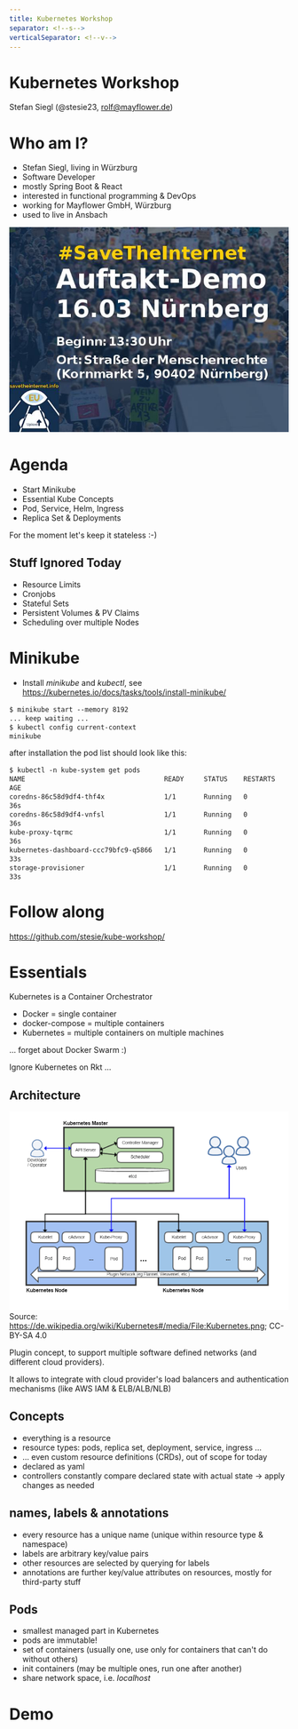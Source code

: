 ```yaml
---
title: Kubernetes Workshop
separator: <!--s-->
verticalSeparator: <!--v-->
---
```


# Kubernetes Workshop

Stefan Siegl (@stesie23, <rolf@mayflower.de>)

<!--s-->

# Who am I?

* Stefan Siegl, living in Würzburg
* Software Developer
* mostly Spring Boot & React
* interested in functional programming & DevOps
* working for Mayflower GmbH, Würzburg
* used to live in Ansbach

<!--s-->

![Save Your Internet in Nuremberg, 2019-03-16 13:30](assets/syi_nuremberg.jpg)

<!--s-->

# Agenda

* Start Minikube
* Essential Kube Concepts
* Pod, Service, Helm, Ingress
* Replica Set & Deployments

For the moment let's keep it stateless :-)

<!--v-->

## Stuff Ignored Today

* Resource Limits
* Cronjobs
* Stateful Sets
* Persistent Volumes & PV Claims
* Scheduling over multiple Nodes

<!--s-->

# Minikube

* Install *minikube* and *kubectl*, see https://kubernetes.io/docs/tasks/tools/install-minikube/

```
$ minikube start --memory 8192
... keep waiting ...
$ kubectl config current-context
minikube
```

<!--v-->

after installation the pod list should look like this:

```
$ kubectl -n kube-system get pods
NAME                                   READY     STATUS    RESTARTS   AGE
coredns-86c58d9df4-thf4x               1/1       Running   0          36s
coredns-86c58d9df4-vnfsl               1/1       Running   0          36s
kube-proxy-tqrmc                       1/1       Running   0          36s
kubernetes-dashboard-ccc79bfc9-q5866   1/1       Running   0          33s
storage-provisioner                    1/1       Running   0          33s
```

<!--v-->

# Follow along

https://github.com/stesie/kube-workshop/

<!--s-->

# Essentials

Kubernetes is a Container Orchestrator

* Docker = single container
* docker-compose = multiple containers
* Kubernetes = multiple containers on multiple machines

... forget about Docker Swarm :)

Ignore Kubernetes on Rkt ...

<!--v-->

## Architecture

![Kubernetes Overview](./assets/architecture.png)
Source: https://de.wikipedia.org/wiki/Kubernetes#/media/File:Kubernetes.png; CC-BY-SA 4.0

<!--v-->

Plugin concept, to support multiple software defined networks (and different cloud providers).

It allows to integrate with cloud provider's load balancers and authentication mechanisms (like AWS IAM & ELB/ALB/NLB)

<!--v-->

## Concepts

* everything is a resource
* resource types: pods, replica set, deployment, service, ingress ...
* ... even custom resource definitions (CRDs), out of scope for today
* declared as yaml
* controllers constantly compare declared state with actual state -> apply changes as needed

<!--v-->

## names, labels & annotations

* every resource has a unique name (unique within resource type & namespace)
* labels are arbitrary key/value pairs
* other resources are selected by querying for labels
* annotations are further key/value attributes on resources, mostly for third-party stuff

<!--v-->

## Pods

* smallest managed part in Kubernetes
* pods are immutable!
* set of containers (usually one, use only for containers that can't do without others)
* init containers (may be multiple ones, run one after another)
* share network space, i.e. *localhost*

<!--s-->

# Demo

